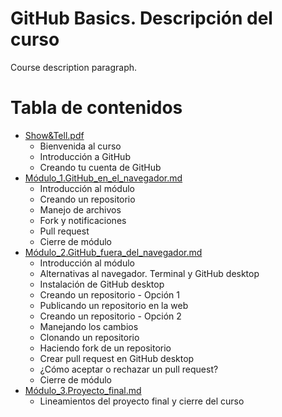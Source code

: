 # GitHub Basics. Descripción del curso
Course description paragraph.

# Tabla de contenidos

* [Show&Tell.pdf](Show&Tell.pdf) 
  * Bienvenida al curso
  * Introducción a GitHub
  * Creando tu cuenta de GitHub
* [Módulo_1.GitHub_en_el_navegador.md](Módulo_1.GitHub_en_el_navegador.md)
  * Introducción al módulo
  * Creando un repositorio
  * Manejo de archivos
  * Fork y notificaciones
  * Pull request
  * Cierre de módulo
* [Módulo_2.GitHub_fuera_del_navegador.md](Módulo_2.GitHub_fuera_del_navegador.md)
  * Introducción al módulo
  * Alternativas al navegador. Terminal y GitHub desktop
  * Instalación de GitHub desktop
  * Creando un repositorio - Opción 1
  * Publicando un repositorio en la web
  * Creando un repositorio - Opción 2
  * Manejando los cambios
  * Clonando un repositorio
  * Haciendo fork de un repositorio
  * Crear pull request en GitHub desktop
  * ¿Cómo aceptar o rechazar un pull request?
  * Cierre de módulo
* [Módulo_3.Proyecto_final.md](Módulo_3.Proyecto_final.md)
  * Lineamientos del proyecto final y cierre del curso
